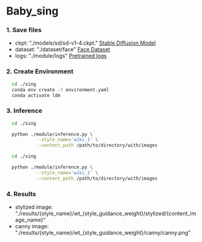 # Baby_sing


### 1. Save files
- ckpt: "./models/sd/sd-v1-4.ckpt." [Stable Diffusion Model](https://huggingface.co/CompVis/stable-diffusion-v-1-4-original/resolve/main/sd-v1-4.ckpt)
- dataset: "./dataset/face" [Face Dataset](https://www.kaggle.com/datasets/tapakah68/face-segmentation?resource=download)
- logs: "./module/logs" [Pretrained logs](https://drive.google.com/drive/folders/1dpzxAPRQE__UuQahH2jSu-JXVcmlAQTW?usp=sharing)

### 2. Create Environment
  ```sh
    cd ./sing
    conda env create -f environment.yaml
    conda activate ldm
  ```

### 3. Inference

  ```sh
    cd ./sing
  
    python ./module/inference.py \
             --style_name='wiki_1' \
             --content_path /path/to/directory/with/images
  ```

  ```sh
    cd ./sing
  
    python ./module/inference.py \
             --style_name='wiki_2' \
             --content_path /path/to/directory/with/images
  ```

### 4. Results

- stylized image: "./results/{style_name}/wt_{style_guidance_weight}/stylized/{content_image_name}"
- canny image: "./results/{style_name}/wt_{style_guidance_weight}/canny/canny.png"
